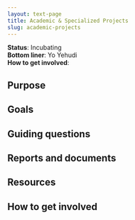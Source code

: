 ```yaml
---
layout: text-page
title: Academic & Specialized Projects
slug: academic-projects
---
```


**Status**: Incubating<br>
**Bottom liner**: Yo Yehudi<br>
**How to get involved**:

## Purpose

## Goals

## Guiding questions

## Reports and documents

## Resources

## How to get involved
